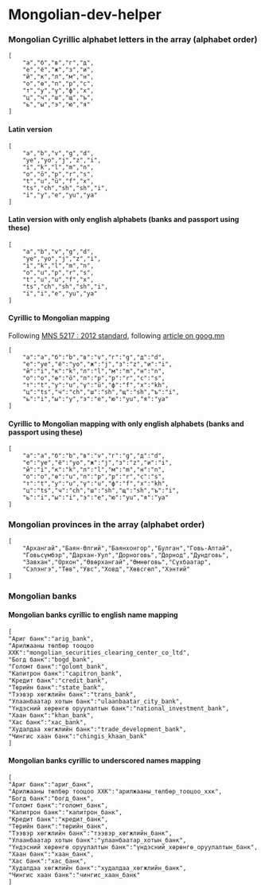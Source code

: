 # Mongolian-dev-helper


### Mongolian Cyrillic alphabet letters in the array (alphabet order)
```
[
	"а","б","в","г","д",
	"е","ё","ж","з","и",
	"й","к","л","м","н",
	"о","ө","п","р","с",
	"т","у","ү","ф","х",
	"ц","ч","ш","щ","ъ",
	"ь","ы","э","ю","я"
]
```


#### Latin version 
```
[
	"a","b","v","g","d",
	"ye","yo","j","z","i",
	"i","k","l","m","n",
	"o","ö","p","r","s",
	"t","u","ü","f","x",
	"ts","ch","sh","sh","i",
	"i","y","e","yu","ya"
]
```

#### Latin version with only english alphabets (banks and passport using these) 
```
[
	"a","b","v","g","d",
	"ye","yo","j","z","i",
	"i","k","l","m","n",
	"o","u","p","r","s",
	"t","u","u","f","x",
	"ts","ch","sh","sh","i",
	"i","i","e","yu","ya"
]
```

#### Cyrillic to Mongolian mapping
Following [MNS 5217 : 2012 standard](https://estandard.gov.mn/standard/v/4635), following [article on goog.mn](https://gogo.mn/r/101115?fbclid=IwAR3dqT9nqimcDi_VbHeJ5p7nCTEp7fbyNY4ZRPa2EZKO-jYDLLr-I4IrMzs)
```
[
	"а":"a","б":"b","в":"v","г":"g","д":"d",
	"е":"ye","ё":"yo","ж":"j","з":"z","и":"i",
	"й":"i","к":"k","л":"l","м":"m","н":"n",
	"о":"o","ө":"ö","п":"p","р":"r","с":"s",
	"т":"t","у":"u","ү":"ü","ф":"f","х":"kh",
	"ц":"ts","ч":"ch","ш":"sh","щ":"sh","ъ":"i",
	"ь":"i","ы":"y","э":"e","ю":"yu","я":"ya"
]
```
#### Cyrillic to Mongolian mapping with only english alphabets (banks and passport using these) 
```
[
	"а":"a","б":"b","в":"v","г":"g","д":"d",
	"е":"ye","ё":"yo","ж":"j","з":"z","и":"i",
	"й":"i","к":"k","л":"l","м":"m","н":"n",
	"о":"o","ө":"u","п":"p","р":"r","с":"s",
	"т":"t","у":"u","ү":"u","ф":"f","х":"kh",
	"ц":"ts","ч":"ch","ш":"sh","щ":"sh","ъ":"i",
	"ь":"i","ы":"i","э":"e","ю":"yu","я":"ya"
]
```

### Mongolian provinces in the array (alphabet order)
```
[
	"Архангай","Баян-Өлгий","Баянхонгор","Булган","Говь-Алтай",
	"Говьсүмбэр","Дархан-Уул","Дорноговь","Дорнод","Дундговь",
	"Завхан","Орхон","Өвөрхангай","Өмнөговь","Сүхбаатар",
	"Сэлэнгэ","Төв","Увс","Ховд","Хөвсгөл","Хэнтий"
]
```

### Mongolian banks

#### Mongolian banks cyrillic to english name mapping
```
[
"Ариг банк":"arig_bank",
"Арилжааны төлбөр тооцоо ХХК":"mongolian_securities_clearing_center_co_ltd",
"Богд банк":"bogd_bank",
"Голомт банк":"golomt_bank",
"Капитрон банк":"capitron_bank",
"Кредит банк":"credit_bank",
"Төрийн банк":"state_bank",
"Тээвэр хөгжлийн банк":"trans_bank",
"Улаанбаатар хотын банк":"ulaanbaatar_city_bank",
"Үндэсний хөрөнгө оруулалтын банк":"national_investment_bank",
"Хаан банк":"khan_bank",
"Хас банк":"xac_bank",
"Худалдаа хөгжлийн банк":"trade_development_bank",
"Чингис хаан банк":"chingis_khaan_bank"
]
```


#### Mongolian banks cyrillic to underscored names mapping
```
[
"Ариг банк":"ариг_банк",
"Арилжааны төлбөр тооцоо ХХК":"арилжааны_төлбөр_тооцоо_ххк",
"Богд банк":"богд_банк",
"Голомт банк":"голомт_банк",
"Капитрон банк":"капитрон_банк",
"Кредит банк":"кредит_банк",
"Төрийн банк":"төрийн_банк",
"Тээвэр хөгжлийн банк":"тээвэр_хөгжлийн_банк",
"Улаанбаатар хотын банк":"улаанбаатар_хотын_банк",
"Үндэсний хөрөнгө оруулалтын банк":"үндэсний_хөрөнгө_оруулалтын_банк",
"Хаан банк":"хаан_банк",
"Хас банк":"хас_банк",
"Худалдаа хөгжлийн банк":"худалдаа_хөгжлийн_банк",
"Чингис хаан банк":"чингис_хаан_банк"
]
```
